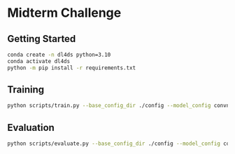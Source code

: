 # Midterm Challenge

## Getting Started

```bash
conda create -n dl4ds python=3.10
conda activate dl4ds
python -m pip install -r requirements.txt
```

## Training

```bash
python scripts/train.py --base_config_dir ./config --model_config convnet.yml
```

## Evaluation

```bash
python scripts/evaluate.py --base_config_dir ./config --model_config convnet.yml
```

